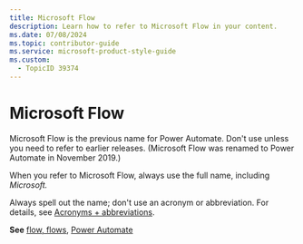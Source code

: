 ```yaml
---
title: Microsoft Flow
description: Learn how to refer to Microsoft Flow in your content.
ms.date: 07/08/2024
ms.topic: contributor-guide
ms.service: microsoft-product-style-guide
ms.custom:
  - TopicID 39374
---
```



# Microsoft Flow

Microsoft Flow is the previous name for Power Automate. Don't use unless you need to refer to earlier releases. (Microsoft Flow was renamed to Power Automate in November 2019.)

When you refer to Microsoft Flow, always use the full name, including *Microsoft.*

Always spell out the name; don't use an acronym or abbreviation. For details, see [Acronyms + abbreviations](~\acronyms-and-abbreviations.md).

**See** [flow, flows](~\a_z_names_terms\f\flow-flows.md), [Power Automate](~\a_z_names_terms\p\power-automate.md)  

